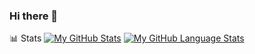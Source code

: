 ### Hi there 👋


📊 Stats
[![My GitHub Stats](https://github-readme-stats.vercel.app/api/?username=RusGol718&count_private=true&theme=tokyonight&showicons=true)]()
[![My GitHub Language Stats](https://github-readme-stats.vercel.app/api/top-langs/?username=RusGol718&langs_count=5&theme=tokyonight)]()

<!--
**RusGol718/RusGol718** is a ✨ _special_ ✨ repository because its `README.md` (this file) appears on your GitHub profile.

Here are some ideas to get you started:

- 🔭 I’m currently working on ...
- 🌱 I’m currently learning ...
- 👯 I’m looking to collaborate on ...
- 🤔 I’m looking for help with ...
- 💬 Ask me about ...
- 📫 How to reach me: ...
- 😄 Pronouns: ...
- ⚡ Fun fact: ...
-->
